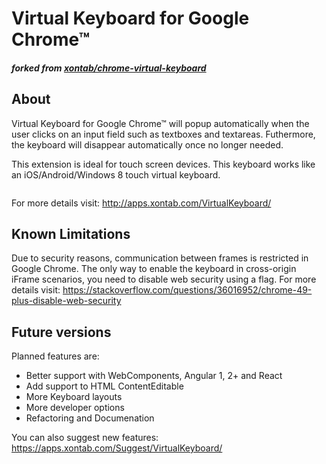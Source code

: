 Virtual Keyboard for Google Chrome&trade;
=========================================
##### forked from [xontab/chrome-virtual-keyboard](https://github.com/xontab/chrome-virtual-keyboard)


## About
Virtual Keyboard for Google Chrome&trade; will popup automatically when the user clicks on an input field such as textboxes and textareas. Futhermore, the keyboard will disappear automatically once no longer needed.

This extension is ideal for touch screen devices. This keyboard works like an iOS/Android/Windows 8 touch virtual keyboard.

<img src="http://apps.xontab.com/content/VirtualKeyboard/1.png" alt="" />

For more details visit: http://apps.xontab.com/VirtualKeyboard/

## Known Limitations
Due to security reasons, communication between frames is restricted in Google Chrome.  The only way to enable the keyboard in cross-origin iFrame scenarios, you need to disable web security using a flag.  For more details visit: https://stackoverflow.com/questions/36016952/chrome-49-plus-disable-web-security

## Future versions

Planned features are:
* Better support with WebComponents, Angular 1, 2+ and React
* Add support to HTML ContentEditable
* More Keyboard layouts
* More developer options
* Refactoring and Documenation

You can also suggest new features: https://apps.xontab.com/Suggest/VirtualKeyboard/